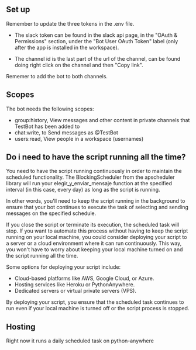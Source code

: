 ## Set up

Remember to update the three tokens in the .env file.
* The slack token can be found in the slack api page, in the "OAuth & Permissions" section, under the "Bot User OAuth Token" label (only after the app is installed in the workspace).

* The channel id is the last part of the url of the channel, can be found doing right click on the channel and then "Copy link".

Rememer to add the bot to both channels.

## Scopes

The bot needs the following scopes:
* group:history, View messages and other content in private channels that TestBot has been added to
* chat:write, to Send messages as @TestBot
* users:read, View people in a workspace (usernames)

## Do i need to have the script running all the time?

You need to have the script running continuously in order to maintain the scheduled functionality. The BlockingScheduler from the apscheduler library will run your elegir_y_enviar_mensaje function at the specified interval (in this case, every day) as long as the script is running.

In other words, you'll need to keep the script running in the background to ensure that your bot continues to execute the task of selecting and sending messages on the specified schedule.

If you close the script or terminate its execution, the scheduled task will stop. If you want to automate this process without having to keep the script running on your local machine, you could consider deploying your script to a server or a cloud environment where it can run continuously. This way, you won't have to worry about keeping your local machine turned on and the script running all the time.

Some options for deploying your script include:

* Cloud-based platforms like AWS, Google Cloud, or Azure.
* Hosting services like Heroku or PythonAnywhere.
* Dedicated servers or virtual private servers (VPS).

By deploying your script, you ensure that the scheduled task continues to run even if your local machine is turned off or the script process is stopped.

## Hosting
Right now it runs a daily scheduled task on python-anywhere
